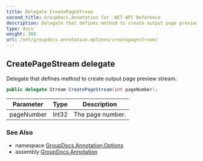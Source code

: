 ```yaml
---
title: Delegate CreatePageStream
second_title: GroupDocs.Annotation for .NET API Reference
description: Delegate that defines method to create output page preview stream
type: docs
weight: 360
url: /net/groupdocs.annotation.options/createpagestream/
---
```

## CreatePageStream delegate

Delegate that defines method to create output page preview stream.

```csharp
public delegate Stream CreatePageStream(int pageNumber);
```

| Parameter | Type | Description |
| --- | --- | --- |
| pageNumber | Int32 | The page number. |

### See Also

* namespace [GroupDocs.Annotation.Options](../../groupdocs.annotation.options/)
* assembly [GroupDocs.Annotation](../../)


